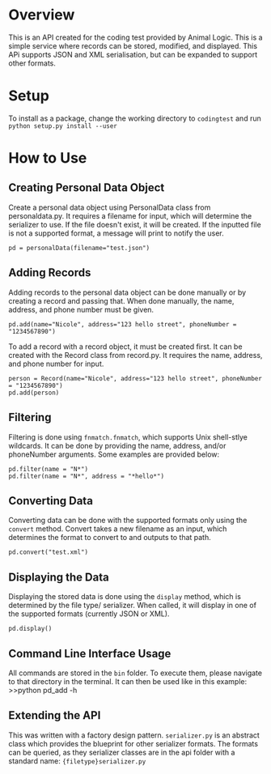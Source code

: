 
# Overview

This is an API created for the coding test provided by Animal Logic.
This is a simple service where records can be stored, modified, and displayed.
This APi supports JSON and XML serialisation, but can be expanded to support other formats.

# Setup

To install as a package, change the working directory to `codingtest` and run
`python setup.py install --user`

# How to Use

## Creating Personal Data Object

Create a personal data object using PersonalData class from personaldata.py.
It requires a filename for input, which will determine the serializer to use.
If the file doesn't exist, it will be created.
If the inputted file is not a supported format, a message will print to notify the user.

    pd = personalData(filename="test.json")


## Adding Records

Adding records to the personal data object can be done manually or by creating a record and passing that.
When done manually, the name, address, and phone number must be given.

    pd.add(name="Nicole", address="123 hello street", phoneNumber = "1234567890")

To add a record with a record object, it must be created first.
It can be created with the Record class from record.py. 
It requires the name, address, and phone number for input.

    person = Record(name="Nicole", address="123 hello street", phoneNumber = "1234567890")
    pd.add(person)


## Filtering

Filtering is done using `fnmatch.fnmatch`, which supports Unix shell-stlye wildcards.
It can be done by providing the name, address, and/or phoneNumber arguments.
Some examples are provided below:

    pd.filter(name = "N*")
    pd.filter(name = "N*", address = "*hello*")


## Converting Data

Converting data can be done with the supported formats only using the `convert` method.
Convert takes a new filename as an input, which determines the format to convert to and outputs to that path.

    pd.convert("test.xml")


## Displaying the Data

Displaying the stored data is done using the `display` method, which is determined by the file type/ serializer.
When called, it will display in one of the supported formats (currently JSON or XML).

    pd.display()


## Command Line Interface Usage

All commands are stored in the `bin` folder. To execute them, please navigate to that directory in the terminal.
It can then be used like in this example:
    >>python pd_add -h


## Extending the API

This was written with a factory design pattern. `serializer.py` is an abstract class which provides the blueprint for other 
serializer formats.
The formats can be queried, as they serializer classes are in the api folder with a standard name: `{filetype}serializer.py`